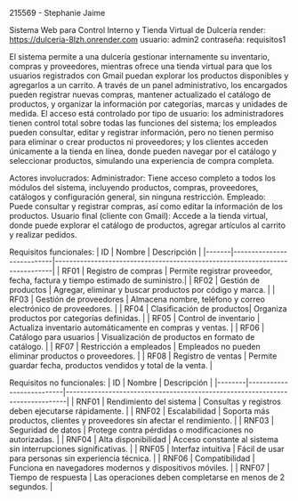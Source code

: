 215569 - Stephanie Jaime

Sistema Web para Control Interno y Tienda Virtual de Dulcería
render: https://dulceria-8lzh.onrender.com
usuario: admin2
contraseña: requisitos1

El sistema permite a una dulcería gestionar internamente su inventario, compras y proveedores, mientras ofrece una tienda virtual para que los usuarios registrados con Gmail puedan explorar los productos disponibles y agregarlos a un carrito. A través de un panel administrativo, los encargados pueden registrar nuevas compras, mantener actualizado el catálogo de productos, y organizar la información por categorías, marcas y unidades de medida. El acceso está controlado por tipo de usuario: los administradores tienen control total sobre todas las funciones del sistema; los empleados pueden consultar, editar y registrar información, pero no tienen permiso para eliminar o crear productos ni proveedores; y los clientes acceden únicamente a la tienda en línea, donde pueden navegar por el catálogo y seleccionar productos, simulando una experiencia de compra completa.

Actores involucrados:
Administrador: Tiene acceso completo a todos los módulos del sistema, incluyendo productos, compras, proveedores, catálogos y configuración general, sin ninguna restricción.
Empleado: Puede consultar y registrar compras, así como editar la información de los productos.
Usuario final (cliente con Gmail): Accede a la tienda virtual, donde puede explorar el catálogo de productos, agregar artículos al carrito y realizar pedidos.

Requisitos funcionales:
| ID    | Nombre                    | Descripción                                                                 |
|-------|---------------------------|-----------------------------------------------------------------------------|
| RF01  | Registro de compras       | Permite registrar proveedor, fecha, factura y tiempo estimado de suministro.|
| RF02  | Gestión de productos      | Agregar, eliminar y buscar productos por código y marca.                    |
| RF03  | Gestión de proveedores    | Almacena nombre, teléfono y correo electrónico de proveedores.              |
| RF04  | Clasificación de productos| Organiza productos por categorías definidas.                                |
| RF05  | Control de inventario     | Actualiza inventario automáticamente en compras y ventas.                   |
| RF06  | Catálogo para usuarios    | Visualización de productos en formato de catálogo.                          |
| RF07  | Restricción a empleados   | Empleados no pueden eliminar productos o proveedores.                       |
| RF08  | Registro de ventas        | Permite guardar fecha, productos vendidos y total de la venta.              |



Requisitos no funcionales:
| ID     | Nombre                   | Descripción                                                                  |
|--------|--------------------------|------------------------------------------------------------------------------|
| RNF01  | Rendimiento del sistema  | Consultas y registros deben ejecutarse rápidamente.                          |
| RNF02  | Escalabilidad            | Soporta más productos, clientes y proveedores sin afectar el rendimiento.    |
| RNF03  | Seguridad de datos       | Protege contra pérdidas o modificaciones no autorizadas.                     |
| RNF04  | Alta disponibilidad      | Acceso constante al sistema sin interrupciones significativas.               |
| RNF05  | Interfaz intuitiva       | Fácil de usar para personas sin experiencia técnica.                         |
| RNF06  | Compatibilidad           | Funciona en navegadores modernos y dispositivos móviles.                     |
| RNF07  | Tiempo de respuesta      | Las operaciones deben completarse en menos de 2 segundos.                    |










